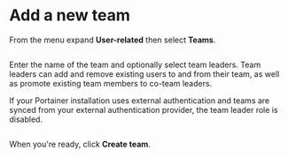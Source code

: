# Add a new team

From the menu expand **User-related** then select **Teams**.&#x20;

<figure><img src="../../../.gitbook/assets/2.20-users-teams.gif" alt=""><figcaption></figcaption></figure>

Enter the name of the team and optionally select team leaders. Team leaders can add and remove existing users to and from their team, as well as promote existing team members to co-team leaders.


If your Portainer installation uses external authentication and teams are synced from your external authentication provider, the team leader role is disabled.


<figure><img src="../../../.gitbook/assets/2.15-settings-users-teams-add.png" alt=""><figcaption></figcaption></figure>

When you're ready, click **Create team**.
